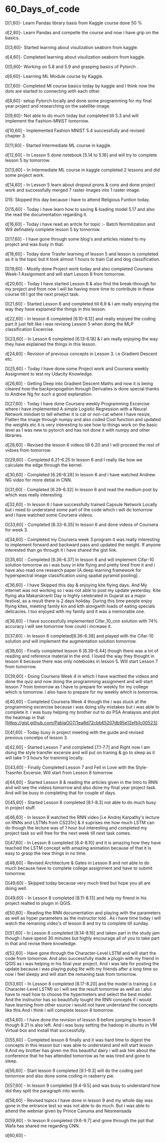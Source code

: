 # 60_Days_of_code

D[1,60]- Learn Pandas library basis from Kaggle course done 50 %

d[2,60]- Learn Pandas and compelte the course and now i have grip on the basics.

D[3,60]- Started learning about visulization seaborn from kaggle. 

d[4,60]- Completed learning about visulization seaborn from kaggle.

D[5,60]- Working on 5.8 and 5.9 and grasping basics of Pytorch .

d[6,60]- Learning ML Module course by Kaggle.

D[7,60]- Completed Ml course basics today by kaggle and I think now the dots are started to connecting with each other.

d[8,60]- setup Pytorch locally and done some programming for my final year project and researching on the satellite-image.

D[9,60]- Not able to do much today but completed till 5.3 and will implement the Fashion-MNIST tomorrow.

d[10,60] - Implemented Fashion MNIST 5.4 successfully and revised chapter 3.

D[11,60] - Started Intermediate ML course in kaggle.

d[12,60] - In Lesson 5 done notebook [5.14 to 5.16] and will try to complete lesson 5 by tomorrow.

D[13,60] - In Intermediate ML course in kaggle completed 2 lessons and did some project work.

d[14,60] - In Lesson 5 learn about dropout prons & cons and done project work and successfully merged 7 raster images into 1 raster image.

D15: Skipped this day because i have to attend Religious Funtion today.  

D[15,60] - Today i have learn how to saving & loading model 5.17 and also the read the documentation regarding it.

d[16,60] - Today i have read an aritcle for topic :- Batch Normilization and Will definately complete lesson 5 by tomorrow.

D[17,60] - I have gone through some blog's and articles related to my project and was busy in that.

d[18,60] - Today done Trasfer learning of lesson 5 and lesson is completed as it is the topic but it took almost 1 hours to train Cat and dog classification.

D[19,60] - Mostly done Project work today and also completed Coursera Week-1 Assignment and will start Lesson 6 from tomorrow.

d[20,60] - Today I have started Lesson 6 & also find the break-through for my project and from now I will be having more time to contribute in these course till I got the next proejct task.

D[21,60] - Started Lesson 6 and completed till 6.9 & I am really enjoying the way they have explained the things in this lesson.

d[22,60] - In lesson 6 completed [6.10-6.12] and really enjoyed the coding part.It just felt like i was revising Lesson 5 when doing the MLP classification Excercise.

D[23,60] - In Lesson 6 completed [6.13-6.18] & I am really enjoying the way they have explained the things in this lesson.

d[24,60] - Revision of previous concepts in Lesson 3. i.e Gradient Descent etc.

D[25,60] - Today I have done some Project work and Coursera weekly Assignment to test my Udacity Knowledge.

d[26,60] - Getting Deep into Gradient Descent Maths and now it is being cleared how the backpropogation through Derivaties is done special thanks to Andrew Ng for such a good explanation.

D[27,60] - Today I have done Coursera weekly Programming Excercise where i have implemented A simple Logistic Regression with a Neural Network mindset to tell whether it is cat or non-cat where I have resize, Flatten the image through numpy and also coded Cost function and updated the weights etc it is very interesting to see how to things work on the basic level as I was new to pytorch and has not done it with numpy and other libraries.

d[28,60] - Revised the lesson 6 videos till 6.20 and I will proceed the rest of vidoes from tomorrow.

D[29,60] - Completed 6.21-6.25 In lesson 6 and I really like how we calculate the edge through the kernel.

d[30,60] - Completed [6.26-6.28] In lesson 6 and i have watched Andrew NG video for more detial in CNN. 

D[31,60] - Completed [6.29-6.32] In lesson 6 and read the medium post by which was really interesting.

d[32,60] - In lesson 6 I have successfully trained Capsule Network Locally but i need to understand some part of the code which i will do tomorrow and i have watched some Coursera videos. 

D[33,60] - Completed [6.33-6.35] In lesson 6 and done videos of Coursera for week 3.

d[34,60] - Completed my Coursera week 3 program it was really interesting to implement forward and backward pass and updated the weight. If anyone interested than go through it i have shared the gist link.

D[35,60] - Completed [6.36-6.37] In lesson 6 and will implement Cifar-10 solution tomorrow as i was busy in kite flying and pretty tired from it and i have also read one research paper [A deep learning framework for hyperspectral image classification using spatial pyramid pooling] .

d[36,60] - I have Skipped this day & enjoying kite flying days. And My internet was not working so i was not able to post my update yesterday. Kite flying aka Makarskranti Day is highly celebrated in Gujarat as a major festival, as a result there is 2 days holiday. During this time people enjoy flying kites, meeting family kin and kith alongwith loads of eating specials delicacies. I too enjoyed with my family and it was a memorable one.

d[36,60] - I have successfully implemented Cifar_10_cnn solution with 74% accuracy i will see tomorrow how could i increase it.

D[37,60] - In lesson 6 completed[6.36-6.38] and played with the Cifar-10 solution and will implement the augmentation solution tomorrow.

d[38,60] - Finally completed lesson 6 [6.39-6.44] though there was a lot of reading and reference material in the end. I loved the way they thought in lesson 6 because there was only notebooks in lesson 5. Will start Lesson 7 from tomorrow.

D[39,60] - Doing Coursera Week 4 in which I have wacthed the videos and done the quiz and now doing the programming assignment and will start lesson 7 from tomorrow as I have to prepare for weekly for my college which is tomorrow.
i also have to prepare for my weekly which is tomorrow.

d[40,60] - Completed Coursera Week 4 though the i was stuck at the programming excercise because i was doing silly mistakes but i was able to complete it. I was busy helping my brother out to do PSA Analaysis and plot the heatmap in that [https://gist.github.com/PablaOO7/1ea8d72cbb65207db95e12efb1c00523].


D[41,60] - Today busy in project meeting with the guide and revised previous concetps of lesson 3.

d[42,60] - Started Lesson 7 and completed [7.1-7.7] and Right now I am doing the style transfer excersie and will put on traning & go to sleep as it will take 1-3 hours for tranining locally.

D[43,60] - Finally Completed Lesson 7 and Fell in Love with the Style-Trasnfer Excersie. Will start from Lesson 8 tomorrow.

d[44,60] - Started Lesson 8 & reading the articles given in the Intro to RNN and will see the videos tomorrow and also done my final year project task. And will be busy in completing that for couple of days.

D[45,60] - Started Lesson 8 completed [8.1-8.3] not able to do much busy in project stuff.

d[46,60] - In lesson 8 watched the RNN video [i.e Andrej Karpathy's lecture on RNNs and LSTMs from CS231n] & it suprises me how much LSTM can do though the lecture was of 1 hour but interesting and completed my project task so will free for the next week till next task comes.

D[47,60] - In Lesson 8 completed [8.4-8.10] and it is amazing how they have teached the LSTM concept with amazing animation because of that it is easy to grasp the new things in no time. 

d[48,60] - Revised Architecture & Gates in Lesson 8 and not able to do much because have to complete college assignment and have to submit tomorrow.

D[49,60] - Skipped today because very much tired but hope you all are doing well.

D[49,60] - In Lesson 8 completed [8.11-8.13] and help my firend in his project realted to plugin in QGIS. 

d[50,60] - Reading the RNN documentation and playing with the parameters as well as hyper parameters as the instructor told . As i have time today i will watch the remaning video's of lesson 8 and try to complete till sunday.

D[51,60] - In Lesson 8 completed [8.14-8.16] and taken part in the study jam though i have spend 30 minutes but highly encourage all of you to take part in that and revise there knowledge. 

d[52,60] - Have gone through the Character-Level LSTM and will start the code from tomorrow. And also successfully made a plugin with my friend in QGIS as i was helping in his final year project. And i was late for posting the update because i was playing pubg lite with my friends after a long time so now i feel sleepy and will start the remaning task from tomorrow.

D[53,60] - In Lesson 8 completed [8.17-8.20] and the model is training (i.e Character-Level LSTM) so i will see the result tomorrow as well as i also have to read how to choose the hypermeters and select the best model. And the instructor has so beautifully tought the RNN concepts if i would have learning from other source i would not have understand the concepts like this.And i think i will complete lesson 8 tomorrow.

d[54,60] - I have done the revision of lesson 8 before jumping to lesson 9 though 8.21 is also left. And i was busy setting the hadoop in ubuntu in VM Virtual box and install that successfully.

D[55,60] - Completed lesson 8 finally and it was hard time to digest the concepts in this lesson but i was able to understand and will start lesson 9.And my brother has given me this beautiful dairy i will ask him about the conference that he has attended tomorrow as he was tired and gone to sleep. 

d[56,60] - Start lesson 9 completed [9.1-9.3] will do the coding part tomorrow and also done some coding in rasberry pie.

D[57,60] - In lesson 9 completed [9.4-9.5] and was busy to understand how did they split the paragraph into words.

d[58,60] - Revised topics I have done in lesson 9 and my whole day was gone in the entrance test so was not able to do much. But i was able to attend the webniar given by Prince Canuma and Nesreensada

D[59,60] - In lesson 9 completed [9.6-9.7] and gone through the ppt that Wafa has shared me regarding CNN.

d[60,60] - 
